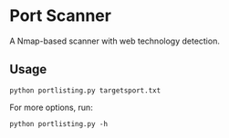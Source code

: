 # Port Scanner

A Nmap-based scanner with web technology detection.

## Usage

```
python portlisting.py targetsport.txt
```

For more options, run:
```
python portlisting.py -h
```
